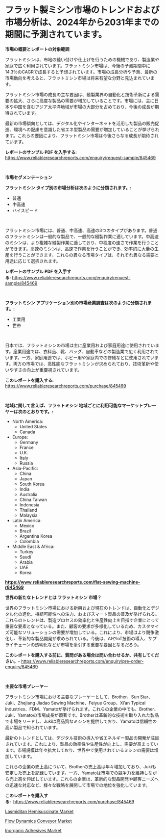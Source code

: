 <p><h1>フラット製ミシン市場のトレンドおよび市場分析は、2024年から2031年までの期間に予測されています。</h1></p><p><strong>市場の概要とレポートの対象範囲</strong></p>
<p><p>フラットミシンは、布地の縫い付けや仕上げを行うための機械であり、製造業や家庭で広く利用されています。フラットミシン市場は、今後の予測期間中に14.3％のCAGRで成長すると予想されています。市場の成長分析や予測、最新の市場動向を考えると、フラットミシン市場は将来有望な分野と見込まれています。</p><p>フラットミシン市場の成長の主な要因は、縫製業界の自動化と技術革新による需要の拡大、さらに高度な製品の需要が増加していることです。市場には、主に日本や中国を含むアジア太平洋地域が市場の大部分を占めており、今後の成長が期待されています。</p><p>最新の市場傾向としては、デジタル化やインターネットを活用した製品の販売促進、環境への配慮を意識した省エネ型製品の需要が増加していることが挙げられます。これらの要因により、フラットミシン市場は今後さらなる成長が期待されています。</p></p>
<p><strong>レポートのサンプル PDF を入手する:</strong> <a href="https://www.reliableresearchreports.com/enquiry/request-sample/845469">https://www.reliableresearchreports.com/enquiry/request-sample/845469</a></p>
<p>&nbsp;</p>
<p><strong>市場セグメンテーション</strong></p>
<p><strong>フラットミシン タイプ別の市場分析は次のように分類されます。:</strong></p>
<p><ul><li>普通</li><li>中高速</li><li>ハイスピード</li></ul></p>
<p>&nbsp;</p>
<p><p>フラットミシン市場には、普通、中高速、高速の3つのタイプがあります。普通のフラットミシンは一般的な製品で、一般的な縫製作業に適しています。中高速のミシンは、より複雑な縫製作業に適しており、中程度の速さで作業を行うことができます。高速のミシンは、高速で作業を行うことができ、効率的に大量の生産を行うことができます。これらの異なる市場タイプは、それぞれ異なる需要と用途に応じて選択されます。</p></p>
<p><strong>レポートのサンプル PDF を入手する:</strong>&nbsp;<a href="https://www.reliableresearchreports.com/enquiry/request-sample/845469">https://www.reliableresearchreports.com/enquiry/request-sample/845469</a></p>
<p>&nbsp;</p>
<p><strong> フラットミシン アプリケーション別の市場産業調査は次のように分類されます。:</strong></p>
<p><ul><li>工業用</li><li>世帯</li></ul></p>
<p>&nbsp;</p>
<p><p>日本では、フラットミシンの市場は主に産業用および家庭用途に使用されています。産業用途では、衣料品、靴、バッグ、自動車などの製造業で広く利用されています。一方、家庭用途では、ホビー用や家庭内での修繕などに使用されています。両方の市場では、高性能なフラットミシンが求められており、技術革新や使いやすさの向上が重要視されています。</p></p>
<p><strong>このレポートを購入する:</strong>&nbsp; <a href="https://www.reliableresearchreports.com/purchase/845469">https://www.reliableresearchreports.com/purchase/845469</a></p>
<p>&nbsp;</p>
<p><strong>地域に関して言えば、フラットミシン 地域ごとに利用可能なマーケットプレーヤーは次のとおりです。:</strong></p>
<p><ul>
    <li>
        North America:
        <ul>
            <li>United States</li>
            <li>Canada</li>
        </ul>
    </li>
    <li>
        Europe:
        <ul>
            <li>Germany</li>
            <li>France</li>
            <li>U.K.</li>
            <li>Italy</li>
            <li>Russia</li>
        </ul>
    </li>
    <li>
        Asia-Pacific:
        <ul>
            <li>China</li>
            <li>Japan</li>
            <li>South Korea</li>
            <li>India</li>
            <li>Australia</li>
            <li>China Taiwan</li>
            <li>Indonesia</li>
            <li>Thailand</li>
            <li>Malaysia</li>
        </ul>
    </li>
    <li>
        Latin America:
        <ul>
            <li>Mexico</li>
            <li>Brazil</li>
            <li>Argentina Korea</li>
            <li>Colombia</li>
        </ul>
    </li>
    <li>
        Middle East & Africa:
        <ul>
            <li>Turkey</li>
            <li>Saudi</li>
            <li>Arabia</li>
            <li>UAE</li>
            <li>Korea</li>
        </ul>
    </li>
    </ul></p>
<p><strong><a href="https://www.reliableresearchreports.com/flat-sewing-machine-r845469">https://www.reliableresearchreports.com/flat-sewing-machine-r845469</a></strong>&nbsp;</p>
<p><strong>世界の新たなトレンドとは フラットミシン 市場？</strong></p>
<p><p>世界のフラットミシン市場における新興および現在のトレンドは、自動化とデジタル化の進化、持続可能性への注力、およびスマート製品の普及が挙げられる。これらのトレンドは、製造プロセスの効率化と生産性向上を目指す企業にとって重要な要素となっている。また、顧客の要求が多様化しているため、カスタマイズ可能なソリューションの需要が増加している。これにより、市場はより競争激化し、革新的な製品開発が求められている。今後は、AIやIoT技術の導入、サプライチェーンの透明化などが市場を牽引する重要な要因となるだろう。</p></p>
<p><strong>このレポートを購入する前に、質問がある場合は問い合わせるか、共有してください。</strong>- <a href="https://www.reliableresearchreports.com/enquiry/pre-order-enquiry/845469">https://www.reliableresearchreports.com/enquiry/pre-order-enquiry/845469</a></p>
<p>&nbsp;</p>
<p><strong>主要な市場プレーヤー</strong></p>
<p><p>フラットミシン市場における主要なプレーヤーとして、Brother、Sun Star、Juki、Zhejiang Jiadao Sewing Machine、Feiyue Group、Xi’an Typical Industries、FDM、Yamatoが挙げられます。これらの企業の中でも、Brother、Juki、Yamatoの市場成長が顕著です。Brotherは革新的な技術を取り入れた製品で市場をリードし、Jukiは高品質なミシンを提供しており、Yamatoは信頼性の高い製品で知られています。</p><p>最新のトレンドとしては、デジタル技術の導入や省エネルギー製品の開発が注目されています。これにより、製品の効率性や生産性が向上し、需要が高まっています。市場規模は年々拡大しており、世界中で使用されているミシンの需要は増加しています。</p><p>これらの企業の売上高について、Brotherの売上高は年々増加しており、Jukiも安定した売上を記録しています。一方、Yamatoは市場での競争力を維持しながら売上高を伸ばしています。これらの企業は、革新的な製品開発や顧客ニーズへの迅速な対応など、様々な戦略を展開して市場での地位を強化しています。</p></p>
<p><strong>このレポートを購入する:</strong>&nbsp;&nbsp;<a href="https://www.reliableresearchreports.com/purchase/845469">https://www.reliableresearchreports.com/purchase/845469</a></p>
<p><p><a href="https://metal-farmhouse-e95.notion.site/Lasmiditan-Hemisuccinate-Market-Size-Furnishes-Valuable-Information-Encompassing-Market-Share-Marke-6a7261b9302e487190eb0f0a2a47ae97">Lasmiditan Hemisuccinate Market</a></p><p><a href="https://www.linkedin.com/pulse/flow-dynamics-conveyor-market-size-share-amp-trends-analysis-okiye?trackingId=U7vfVfDA5WHS4jp5CnnScA%3D%3D">Flow Dynamics Conveyor Market</a></p><p><a href="https://crocus-run-b5a.notion.site/Inorganic-Adhesives-Market-Size-Reflecting-a-Forecast-Till-2031-Market-By-Type-By-Application-and--f5dda974d038420bb13f641c30982818">Inorganic Adhesives Market</a></p></p>